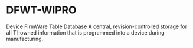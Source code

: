 # DFWT-WIPRO
Device FirmWare Table Database
A central, revision-controlled storage for all TI-owned 
information that is programmed into a device during manufacturing.
